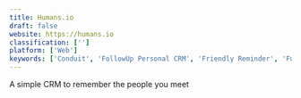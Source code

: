 ```yaml
---
title: Humans.io
draft: false 
website: https://humans.io
classification: ['']
platform: ['Web']
keywords: ['Conduit', 'FollowUp Personal CRM', 'Friendly Reminder', 'Funnel', 'Garden', 'HubSpot CRM', 'Keep In touch', 'Kit CRM', 'Mailando', 'ONDiGO', 'Pagevamp', 'Pipedrive', 'Plutio', 'Propeller.io', 'Story CRM', 'Streak', 'Streak for Mobile', 'Veloxy', 'Vergify']
---
```

A simple CRM to remember the people you meet